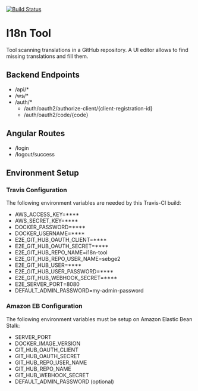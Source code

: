 [![Build Status](https://travis-ci.org/sebge2/i18n-tool.svg?branch=master)](https://travis-ci.org/sebge2/i18n-tool)

# I18n Tool
Tool scanning translations in a GitHub repository. A UI editor allows to find missing translations and fill them.


## Backend Endpoints

* /api/*
* /ws/*
* /auth/*
    * /auth/oauth2/authorize-client/{client-registration-id}
    * /auth/oauth2/code/{code}
    
## Angular Routes

* /login
* /logout/success


## Environment Setup
### Travis Configuration

The following environment variables are needed by this Travis-CI build:
* AWS_ACCESS_KEY=****
* AWS_SECRET_KEY=****
* DOCKER_PASSWORD=****
* DOCKER_USERNAME=****
* E2E_GIT_HUB_OAUTH_CLIENT=****
* E2E_GIT_HUB_OAUTH_SECRET=****
* E2E_GIT_HUB_REPO_NAME=i18n-tool
* E2E_GIT_HUB_REPO_USER_NAME=sebge2
* E2E_GIT_HUB_USER=**** 
* E2E_GIT_HUB_USER_PASSWORD=****
* E2E_GIT_HUB_WEBHOOK_SECRET=****
* E2E_SERVER_PORT=8080
* DEFAULT_ADMIN_PASSWORD=my-admin-password

### Amazon EB Configuration

The following environment variables must be setup on Amazon Elastic Bean Stalk:
* SERVER_PORT
* DOCKER_IMAGE_VERSION
* GIT_HUB_OAUTH_CLIENT
* GIT_HUB_OAUTH_SECRET
* GIT_HUB_REPO_USER_NAME
* GIT_HUB_REPO_NAME
* GIT_HUB_WEBHOOK_SECRET
* DEFAULT_ADMIN_PASSWORD (optional)